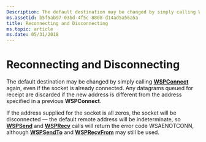 ```yaml
---
Description: The default destination may be changed by simply calling WSPConnect again, even if the socket is already connected. Any datagrams queued for receipt are discarded if the new address is different from the address specified in a previous WSPConnect.
ms.assetid: b5f5ab97-03bd-4f5c-8808-d14ad5a56a5a
title: Reconnecting and Disconnecting
ms.topic: article
ms.date: 05/31/2018
---
```


# Reconnecting and Disconnecting

The default destination may be changed by simply calling [**WSPConnect**](https://msdn.microsoft.com/en-us/library/ms742272(v=VS.85).aspx) again, even if the socket is already connected. Any datagrams queued for receipt are discarded if the new address is different from the address specified in a previous **WSPConnect**.

If the address supplied for the socket is all zeros, the socket will be disconnected — the default remote address will be indeterminate, so [**WSPSend**](https://msdn.microsoft.com/en-us/library/ms742292(v=VS.85).aspx) and [**WSPRecv**](https://msdn.microsoft.com/en-us/library/ms742288(v=VS.85).aspx) calls will return the error code WSAENOTCONN, although [**WSPSendTo**](https://msdn.microsoft.com/en-us/library/ms742291(v=VS.85).aspx) and [**WSPRecvFrom**](https://msdn.microsoft.com/en-us/library/ms742287(v=VS.85).aspx) may still be used.

 

 



